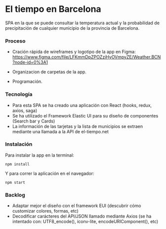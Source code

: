 # El tiempo en Barcelona

SPA en la que se puede consultar la temperatura actual y la probabilidad de precipitación de cualquier municipio de la provincia de Barcelona.


### Proceso

* Cración rápida de wireframes y logotipo de la app en Figma:
https://www.figma.com/file/LFKmmDpZPOZziHyOVmpyZE/Weather.BCN?node-id=0%3A1

* Organizacion de carpetas de la app.

* Programación.



### Tecnología

* Para esta SPA se ha creado una aplicación con React (hooks, redux, axios, saga)
* Se ha utilizado el Framework Elastic UI para su diseño de componentes (Search bar y Cards)
* La información de las tarjetas y la lista de municipios se extraen mediante una llamada a la API de el-tiempo.net

### Instalación

Para instalar la app en la terminal:

```
npm install
```

Y para correr la aplicación en el navegador:

```
npm start
```

### Backlog

* Adaptar mejor el diseño con el framework EUI (descubrir cómo customizar colores, formas, etc)
* Decodificar carácteres del API/JSON llamado mediante Axios (se ha intentado con: UTF8_encode(), iconv-lite, encodeURIComponent(), etc)